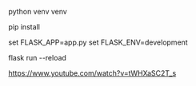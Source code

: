 python venv venv

pip install

set FLASK_APP=app.py
set FLASK_ENV=development

flask run --reload


https://www.youtube.com/watch?v=tWHXaSC2T_s